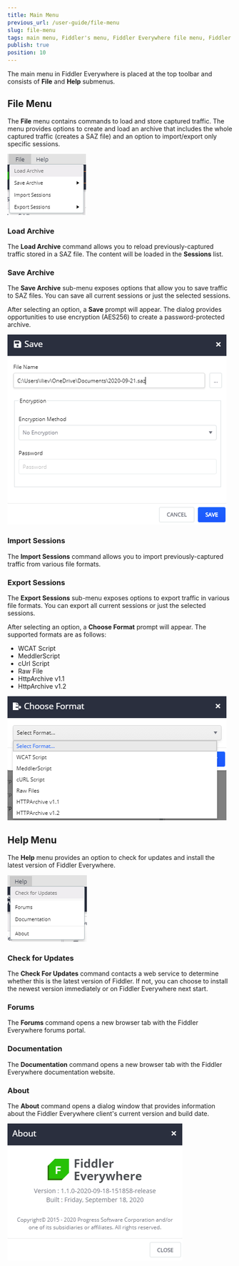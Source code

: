 ```yaml
---
title: Main Menu
previous_url: /user-guide/file-menu
slug: file-menu
tags: main menu, Fiddler's menu, Fiddler Everywhere file menu, Fiddler Everywhere help menu
publish: true
position: 10
---
```


The main menu in Fiddler Everywhere is placed at the top toolbar and consists of **File** and **Help** submenus.

## File Menu

The **File** menu contains commands to load and store captured traffic. The menu provides options to create and load an archive that includes the whole captured traffic (creates a SAZ file) and an option to import/export only specific sessions.

![load-archive](../images/menu/menu-load-archive.png)

### Load Archive

The **Load Archive** command allows you to reload previously-captured traffic stored in a SAZ file. The content will be loaded in the **Sessions** list.

### Save Archive

The **Save Archive** sub-menu exposes options that allow you to save traffic to SAZ files. You can save all current sessions or just the selected sessions. 

After selecting an option, a **Save** prompt will appear. The dialog provides opportunities to use encryption (AES256) to create a password-protected archive.
   
![save-archive-choose-format](../images/menu/menu-save-archive-002.png)

### Import Sessions

The **Import Sessions** command allows you to import previously-captured traffic from various file formats.

### Export Sessions

The **Export Sessions** sub-menu exposes options to export traffic in various file formats. You can export all current sessions or just the selected sessions. 

After selecting an option, a **Choose Format** prompt will appear. The supported formats are as follows:
- WCAT Script
- MeddlerScript
- cUrl Script
- Raw File
- HttpArchive v1.1
- HttpArchive v1.2

![export-sessions-choose-format](../images/menu/menu-export-sessions-002.png)

## Help Menu

The **Help** menu provides an option to check for updates and install the latest version of Fiddler Everywhere.

![check-for-update](../images/menu/menu-help-update.png)

### Check for Updates

The **Check For Updates** command contacts a web service to determine whether this is the latest version of Fiddler. If not, you can choose to install the newest version immediately or on Fiddler Everywhere next start.

### Forums

The **Forums** command opens a new browser tab with the Fiddler Everywhere forums portal.

### Documentation

The **Documentation** command opens a new browser tab with the Fiddler Everywhere documentation website.

### About

The **About** command opens a dialog window that provides information about the Fiddler Everywhere client's current version and build date.

![the About dialog](../images/menu/menu-help-about.png)
